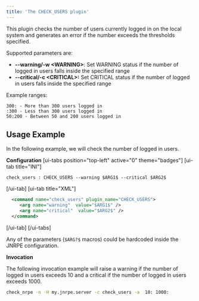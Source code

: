 ```yaml
---
title: 'The CHECK_USERS plugin'
---
```


This plugin checks the number of users currently logged in on the local system and generates an error if the number exceeds the thresholds specified.

Supported parameters are:
* **--warning/-w <WARNING\>**: Set WARNING status if the number of logged in users falls inside the specified range
* **--critical/-c <CRITICAL\>:** Set CRITICAL status if the number of logged in users falls inside the specified range

Example ranges:
```
300: - More than 300 users logged in
:300 - Less than 300 users logged in
50:200 - Between 50 and 200 users logged in
```

## Usage Example

In the following example, we will check the number of logged in users.

**Configuration**
[ui-tabs position="top-left" active="0" theme="badges"]
[ui-tab title="INI"]
```
check_users : CHECK_USERS --warning $ARG1$ --critical $ARG2$
```
[/ui-tab]
[ui-tab title="XML"]
```xml
  <command name="check_users" plugin_name="CHECK_USERS">
     <arg name="warning"  value="$ARG1$" />
     <arg name="critical"  value="$ARG2$" />
  </command>
```
[/ui-tab]
[/ui-tabs]

Any of the parameters (`$ARG?$` macros) could be hardcoded inside the JNRPE configuration.

**Invocation**

The following invocation example will raise a warning if the number of logged in users exceeds 10 and a critical if the number of logged in users exceeds 1000.

```bash
check_nrpe -n -H my.jnrpe.server -c check_users -a  10: 1000:
```
